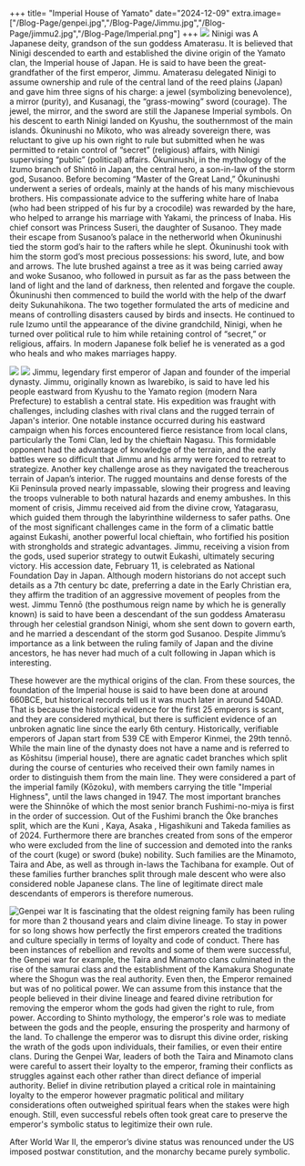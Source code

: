 +++
title= "Imperial House of Yamato"
date="2024-12-09"
extra.image=["/Blog-Page/genpei.jpg","/Blog-Page/Jimmu.jpg","/Blog-Page/jimmu2.jpg","/Blog-Page/Imperial.png"]
+++
![](/Blog-Page/Imperial.png)
Ninigi was A Japanese deity, grandson of the sun goddess Amaterasu. It is believed that Ninigi descended to earth and established the divine origin of the Yamato clan, the Imperial house of Japan. He is said to have been the great-grandfather of the first emperor, Jimmu. Amaterasu delegated Ninigi to assume ownership and rule of the central land of the reed plains (Japan) and gave him three signs of his charge: a jewel (symbolizing benevolence), a mirror (purity), and Kusanagi, the “grass-mowing” sword (courage). The jewel, the mirror, and the sword are still the Japanese Imperial symbols. On his descent to earth Ninigi landed on Kyushu, the southernmost of the main islands. Ōkuninushi no Mikoto, who was already sovereign there, was reluctant to give up his own right to rule but submitted when he was permitted to retain control of “secret” (religious) affairs, with Ninigi supervising “public” (political) affairs. Ōkuninushi, in the mythology of the Izumo branch of Shintō in Japan, the central hero, a son-in-law of the storm god, Susanoo. Before becoming “Master of the Great Land,” Ōkuninushi underwent a series of ordeals, mainly at the hands of his many mischievous brothers. His compassionate advice to the suffering white hare of Inaba (who had been stripped of his fur by a crocodile) was rewarded by the hare, who helped to arrange his marriage with Yakami, the princess of Inaba. His chief consort was Princess Suseri, the daughter of Susanoo. They made their escape from Susanoo’s palace in the netherworld when Ōkuninushi tied the storm god’s hair to the rafters while he slept. Ōkuninushi took with him the storm god’s most precious possessions: his sword, lute, and bow and arrows. The lute brushed against a tree as it was being carried away and woke Susanoo, who followed in pursuit as far as the pass between the land of light and the land of darkness, then relented and forgave the couple. Ōkuninushi then commenced to build the world with the help of the dwarf deity Sukunahikona. The two together formulated the arts of medicine and means of controlling disasters caused by birds and insects. He continued to rule Izumo until the appearance of the divine grandchild, Ninigi, when he turned over political rule to him while retaining control of “secret,” or religious, affairs. In modern Japanese folk belief he is venerated as a god who heals and who makes marriages happy. 

![](/Blog-Page/Jimmu.jpg)
![](/Blog-Page/jimmu2.jpg)
Jimmu, legendary first emperor of Japan and founder of the imperial dynasty. Jimmu, originally known as Iwarebiko, is said to have led his people eastward from Kyushu to the Yamato region (modern Nara Prefecture) to establish a central state. His expedition was fraught with challenges, including clashes with rival clans and the rugged terrain of Japan's interior. One notable instance occurred during his eastward campaign when his forces encountered fierce resistance from local clans, particularly the Tomi Clan, led by the chieftain Nagasu. This formidable opponent had the advantage of knowledge of the terrain, and the early battles were so difficult that Jimmu and his army were forced to retreat to strategize. Another key challenge arose as they navigated the treacherous terrain of Japan’s interior. The rugged mountains and dense forests of the Kii Peninsula proved nearly impassable, slowing their progress and leaving the troops vulnerable to both natural hazards and enemy ambushes. In this moment of crisis, Jimmu received aid from the divine crow, Yatagarasu, which guided them through the labyrinthine wilderness to safer paths. One of the most significant challenges came in the form of a climatic battle against Eukashi, another powerful local chieftain, who fortified his position with strongholds and strategic advantages. Jimmu, receiving a vision from the gods, used superior strategy to outwit Eukashi, ultimately securing victory. His accession date, February 11, is celebrated as National Foundation Day in Japan. Although modern historians do not accept such details as a 7th century bc date, preferring a date in the Early Christian era, they affirm the tradition of an aggressive movement of peoples from the west. Jimmu Tennō (the posthumous reign name by which he is generally known) is said to have been a descendant of the sun goddess Amaterasu through her celestial grandson Ninigi, whom she sent down to govern earth, and he married a descendant of the storm god Susanoo. Despite Jimmu’s importance as a link between the ruling family of Japan and the divine ancestors, he has never had much of a cult following in Japan which is interesting.


These however are the mythical origins of the clan. From these sources, the foundation of the Imperial house is said to have been done at around 660BCE, but historical records tell us it was much later in around 540AD. That is because the historical evidence for the first 25 emperors is scant, and they are considered mythical, but there is sufficient evidence of an unbroken agnatic line since the early 6th century. Historically, verifiable emperors of Japan start from 539 CE with Emperor Kinmei, the 29th tennō. While the main line of the dynasty does not have a name and is referred to as Kōshitsu (imperial house), there are agnatic cadet branches which split during the course of centuries who received their own family names in order to distinguish them from the main line. They were considered a part of the imperial family (Kōzoku), with members carrying the title "Imperial Highness", until the laws changed in 1947. The most important branches were the Shinnōke of which the most senior branch Fushimi-no-miya is first in the order of succession. Out of the Fushimi branch the Ōke branches split, which are the Kuni , Kaya, Asaka , Higashikuni and Takeda families as of 2024. Furthermore there are branches created from sons of the emperor who were excluded from the line of succession and demoted into the ranks of the court (kuge) or sword (buke) nobility. Such families are the Minamoto, Taira and Abe, as well as through in-laws the Tachibana  for example. Out of these families further branches split through male descent who were also considered noble Japanese clans. The line of legitimate direct male descendants of emperors is therefore numerous. 

![Genpei war](/Blog-Page/genpei.jpg)
It is fascinating that the oldest reigning family has been ruling for more than 2 thousand years and claim divine lineage. To stay in power for so long shows how perfectly the first emperors created the traditions and culture specially in terms of loyalty and code of conduct. There has been instances of rebellion and revolts and some of them were successful, the Genpei war for example, the Taira and Minamoto clans culminated in the rise of the samurai class and the establishment of the Kamakura Shogunate where the Shogun was the real authority. Even then, the Emperor remained but was of no political power. We can assume from this instance that the people believed in their divine lineage and feared divine retribution for removing the emperor whom the gods had given the right to rule, from power. According to Shinto mythology, the emperor's role was to mediate between the gods and the people, ensuring the prosperity and harmony of the land. To challenge the emperor was to disrupt this divine order, risking the wrath of the gods upon individuals, their families, or even their entire clans. During the Genpei War, leaders of both the Taira and Minamoto clans were careful to assert their loyalty to the emperor, framing their conflicts as struggles against each other rather than direct defiance of imperial authority. Belief in divine retribution played a critical role in maintaining loyalty to the emperor however pragmatic political and military considerations often outweighed spiritual fears when the stakes were high enough. Still, even successful rebels often took great care to preserve the emperor's symbolic status to legitimize their own rule.

After World War II, the emperor’s divine status was renounced under the US imposed postwar constitution, and the monarchy became purely symbolic.
